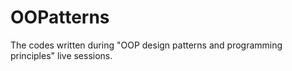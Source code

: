 # OOPatterns
The codes written during "OOP design patterns and programming principles" live sessions.
